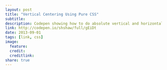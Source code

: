 ```yaml
---
layout: post
title: "Vertical Centering Using Pure CSS"
subtitle:
description: Codepen showing how to do absolute vertical and horizontal centering using just CSS
link: http://codepen.io/shshaw/full/gEiDt
date: 2013-09-01
tags: [link, css]
image:
  feature:
  credit:
  creditlink:
share: true
---
```

